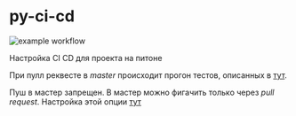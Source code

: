 # py-ci-cd
![example workflow](https://github.com/koshi8bit/py-ci-cd/actions/workflows/python-app.yml/badge.svg)

Настройка CI CD для проекта на питоне

При пулл реквесте в *master* происходит прогон тестов, описанных в [тут](.github/workflows/python-app.yml).

Пуш в мастер запрещен. В мастер можно фигачить только через *pull request*. Настройка этой опции [тут](https://github.com/koshi8bit/py-ci-cd/settings/branches)

